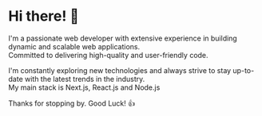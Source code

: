 
# Hi there! 👋

I'm a passionate web developer with extensive experience in building dynamic and scalable web applications.  
Committed to delivering high-quality and user-friendly code.

I'm constantly exploring new technologies and always strive to stay up-to-date with the latest trends in the industry.  
My main stack is Next.js, React.js and Node.js

Thanks for stopping by. Good Luck! 👍
